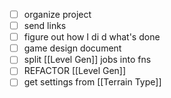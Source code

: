 - [ ] organize project
- [ ] send links
- [ ] figure out how I di d what's done
- [ ] game design document
- [ ] split [[Level Gen]] jobs into fns
- [ ] REFACTOR [[Level Gen]]
- [ ] get settings from [[Terrain Type]]